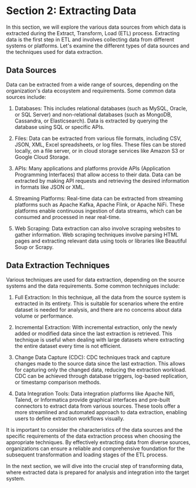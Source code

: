 # Section 2: Extracting Data

In this section, we will explore the various data sources from which data is extracted during the Extract, Transform, Load (ETL) process. Extracting data is the first step in ETL and involves collecting data from different systems or platforms. Let's examine the different types of data sources and the techniques used for data extraction.

## Data Sources

Data can be extracted from a wide range of sources, depending on the organization's data ecosystem and requirements. Some common data sources include:

1. Databases: This includes relational databases (such as MySQL, Oracle, or SQL Server) and non-relational databases (such as MongoDB, Cassandra, or Elasticsearch). Data is extracted by querying the database using SQL or specific APIs.

2. Files: Data can be extracted from various file formats, including CSV, JSON, XML, Excel spreadsheets, or log files. These files can be stored locally, on a file server, or in cloud storage services like Amazon S3 or Google Cloud Storage.

3. APIs: Many applications and platforms provide APIs (Application Programming Interfaces) that allow access to their data. Data can be extracted by making API requests and retrieving the desired information in formats like JSON or XML.

4. Streaming Platforms: Real-time data can be extracted from streaming platforms such as Apache Kafka, Apache Flink, or Apache NiFi. These platforms enable continuous ingestion of data streams, which can be consumed and processed in near real-time.

5. Web Scraping: Data extraction can also involve scraping websites to gather information. Web scraping techniques involve parsing HTML pages and extracting relevant data using tools or libraries like Beautiful Soup or Scrapy.

## Data Extraction Techniques

Various techniques are used for data extraction, depending on the source systems and the data requirements. Some common techniques include:

1. Full Extraction: In this technique, all the data from the source system is extracted in its entirety. This is suitable for scenarios where the entire dataset is needed for analysis, and there are no concerns about data volume or performance.

2. Incremental Extraction: With incremental extraction, only the newly added or modified data since the last extraction is retrieved. This technique is useful when dealing with large datasets where extracting the entire dataset every time is not efficient.

3. Change Data Capture (CDC): CDC techniques track and capture changes made to the source data since the last extraction. This allows for capturing only the changed data, reducing the extraction workload. CDC can be achieved through database triggers, log-based replication, or timestamp comparison methods.

4. Data Integration Tools: Data integration platforms like Apache Nifi, Talend, or Informatica provide graphical interfaces and pre-built connectors to extract data from various sources. These tools offer a more streamlined and automated approach to data extraction, enabling users to define extraction workflows visually.

It is important to consider the characteristics of the data sources and the specific requirements of the data extraction process when choosing the appropriate techniques. By effectively extracting data from diverse sources, organizations can ensure a reliable and comprehensive foundation for the subsequent transformation and loading stages of the ETL process.

In the next section, we will dive into the crucial step of transforming data, where extracted data is prepared for analysis and integration into the target system.
